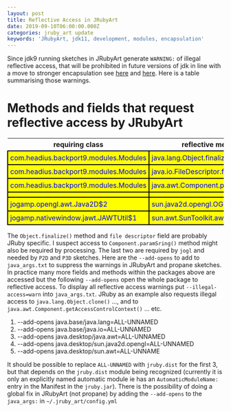 ```yaml
---
layout: post
title: Reflective Access in JRubyArt
date: 2019-09-10T06:00:00.000Z
categories: jruby_art update
keywords: 'JRubyArt, jdk11, development, modules, encapsulation'
---
```

Since jdk9 running sketches in JRubyArt generate `WARNING:` of illegal reflective access, that will be prohibited in future versions of jdk in line with a move to stronger encapsulation see [here][260] and [here][261]. Here is a table summarising those warnings.

# Methods and fields that request reflective access by JRubyArt

<style type="text/css">
td {
      color: blue;
      background-color: yellow;
      padding: 5px;
      border: 2px solid black;
}
 </style>

requiring class                       | reflective method / field
------------------------------------- | ----------------------------------------
com.headius.backport9.modules.Modules | java.lang.Object.finalize()
com.headius.backport9.modules.Modules | java.io.FileDescriptor.fd
com.headius.backport9.modules.Modules | java.awt.Component.paramString()
                                      |
jogamp.opengl.awt.Java2D$2            | sun.java2d.opengl.OGLUtilities.UNDEFINED
jogamp.nativewindow.jawt.JAWTUtil$1   | sun.awt.SunToolkit.awtLock()

The `Object.finalize()` method and `file descriptor` field are probably JRuby specific. I suspect access to `Component.paramSring()` method might also be required by processing. The last two are required by `jogl` and needed by `P2D` and `P3D` sketches. Here are the `--add-opens` to add to `java_args.txt` to suppress the warnings in JRubyArt and propane sketches. In practice many more fields and methods within the packages above are accessed but the following `--add-opens` open the whole package to reflective access. To display all reflective access warnings put `--illegal-access=warn` into `java_args.txt`. JRuby as an example also requests illegal access to `java.lang.Object.clone()` ..., and to `java.awt.Component.getAccessControlContext()` ... etc.

1. --add-opens java.base/java.lang=ALL-UNNAMED
2. --add-opens java.base/java.io=ALL-UNNAMED
3. --add-opens java.desktop/java.awt=ALL-UNNAMED
4. --add-opens java.desktop/sun.java2d.opengl=ALL-UNNAMED
5. --add-opens java.desktop/sun.awt=ALL-UNNAME

It should be possible to replace `ALL-UNNAMED` with `jruby.dist` for the first 3, but that depends on the `jruby.dist` module being recognized (currently it is only an explicitly named automatic module ie has an `AutomaticModuleName:` entry in the Manifest in the `jruby.jar`). There is the possibility of doing a global fix in JRubyArt (not propane) by adding the `--add-opens` to the `java_args:` in `~/.jruby_art/config.yml`

[260]: http://openjdk.java.net/jeps/260
[261]: http://openjdk.java.net/jeps/261
